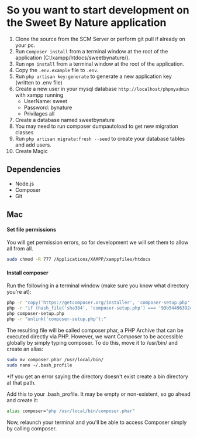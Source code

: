 # So you want to start development on the Sweet By Nature application


1. Clone the source from the SCM Server or perform git pull if already on your pc.
2. Run ```Composer install``` from a terminal window at the root of the application (C:/xampp/htdocs/sweetbynature/).
5. Run `npm install` from a terminal window at the root of the application.
3. Copy the ```.env.example``` file to ```.env```.
5. Run ```php artisan key:generate``` to generate a new application key (written to .env file)
1. Create a new user in your mysql database ``` http://localhost/phpmyadmin ``` with xampp running
    * UserName: sweet
    * Password: bynature
    * Privilages all
1. Create a database named sweetbynature
1. You may need to run composer dumpautoload to get new migration classes
1. Run ```php artisan migrate:fresh --seed``` to create your database tables and add users.  
8. Create Magic 

## Dependencies
* Node.js
* Composer
* Git

## Mac
#### Set file permissions
You will get permission errors, so for development we will set them to allow all from all.
```sh
sudo chmod -R 777 /Applications/XAMPP/xamppfiles/htdocs
```
#### Install composer
Run the following in a terminal window (make sure you know what directory you're at):
```sh
php -r "copy('https://getcomposer.org/installer', 'composer-setup.php');"
php -r "if (hash_file('sha384', 'composer-setup.php') === '93b54496392c062774670ac18b134c3b3a95e5a5e5c8f1a9f115f203b75bf9a129d5daa8ba6a13e2cc8a1da0806388a8') { echo 'Installer verified'; } else { echo 'Installer corrupt'; unlink('composer-setup.php'); } echo PHP_EOL;"
php composer-setup.php
php -r "unlink('composer-setup.php');"
```
The resulting file will be called composer.phar, a PHP Archive that can be executed directly via PHP. However, we want Composer to be accessible globally by simply typing composer. To do this, move it to /usr/bin/ and create an alias:

```sh
sudo mv composer.phar /usr/local/bin/
sudo nano ~/.bash_profile
```

*If you get an error saying the directory doesn't exist create a bin directory at that path.

Add this to your .bash_profile. It may be empty or non-existent, so go ahead and create it:

```sh
alias composer="php /usr/local/bin/composer.phar"
```
Now, relaunch your terminal and you'll be able to access Composer simply by calling composer.
